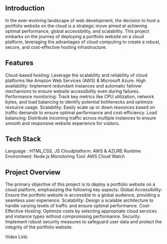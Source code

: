 ## Introduction
In the ever-evolving landscape of web development, the decision to host a portfolio website on the cloud is a strategic move aimed at achieving optimal performance, global accessibility, and scalability. This project embarks on the journey of deploying a portfolio website on a cloud platform, leveraging the advantages of cloud computing to create a robust, secure, and cost-effective hosting infrastructure.

 ## Features
Cloud-based hosting: Leverage the scalability and reliability of cloud platforms like Amazon Web Services (AWS) &  Microsoft Azure.
High availability: Implement redundant instances and automatic failover mechanisms to ensure website accessibility even during failures.
Performance monitoring: Track key metrics like CPU utilization, network bytes, and load balancing to identify potential bottlenecks and optimize resource usage.
Scalability: Easily scale up or down resources based on traffic demands to ensure optimal performance and cost-efficiency.
Load balancing: Distribute incoming traffic across multiple instances to ensure smooth and responsive website experience for visitors.

## Tech Stack
Language : HTML,CSS, JS
Cloudplatform: AWS & AZURE
Runtime Environment: Node.js
Monotoring Tool: AWS Cloud Watch

## Project Overview
The primary objective of this project is to deploy a portfolio website on a cloud platform, emphasizing the following key aspects:
Global Accessibility: Ensure the portfolio website is accessible to a global audience, providing a seamless user experience.
Scalability: Design a scalable architecture to handle varying levels of traffic and ensure optimal performance.
Cost-Effective Hosting: Optimize costs by selecting appropriate cloud services and instance types without compromising performance.
Security: Implement robust security measures to safeguard user data and protect the integrity of the portfolio website.

Video Link: 
